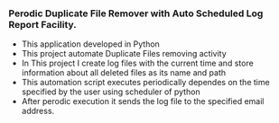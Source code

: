 ### Perodic Duplicate File Remover with Auto Scheduled Log Report Facility.
- This application developed in Python
- This project automate Duplicate Files removing activity
- In This project I create log files with the current time and store information about all deleted files as its name and path
- This automation script executes periodically dependes on the time specified by the user using scheduler of python
- After perodic execution it sends the log file to the specified email address.
